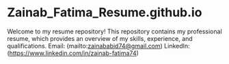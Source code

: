 # Zainab_Fatima_Resume.github.io
Welcome to my resume repository! This repository contains my professional resume, which provides an overview of my skills, experience, and qualifications.
Email: (mailto:zainababid74@gmail.com)
LinkedIn: (https://www.linkedin.com/in/zainab-fatima74)
